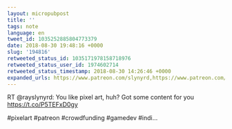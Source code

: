 ```yaml
---
layout: micropubpost
title: ''
tags: note
language: en
tweet_id: 1035252885804773379
date: 2018-08-30 19:48:16 +0000
slug: '194816'
retweeted_status_id: 1035171978158718976
retweeted_status_user_id: 1974602714
retweeted_status_timestamp: 2018-08-30 14:26:46 +0000
expanded_urls: https://www.patreon.com/slynyrd,https://www.patreon.com/slynyrd,https://twitter.com/rayslynyrd/status/1035171978158718977/photo/1
---
```

RT @rayslynyrd: You like pixel art, huh? Got some content for you https://t.co/P5TEFxD0gy 

#pixelart #patreon #crowdfunding #gamedev #indi…
